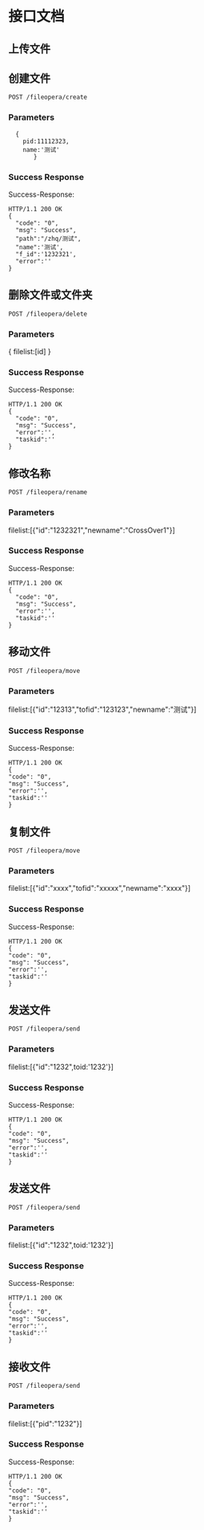 # 接口文档 


## 上传文件

## 创建文件



	POST /fileopera/create


### Parameters
 ```
   {
     pid:11112323,
     name:'测试'
        }
 ```

### Success Response

Success-Response:

```
HTTP/1.1 200 OK
{
  "code": "0",
  "msg": "Success",
  "path":"/zhq/测试",
  "name":'测试',
  "f_id":'1232321',
  "error":''
}
```
## 删除文件或文件夹



	POST /fileopera/delete


### Parameters

{
  filelist:[id]
}
### Success Response

Success-Response:

```
HTTP/1.1 200 OK
{
  "code": "0",
  "msg": "Success",
  "error":'',
  "taskid":''
}
```
## 修改名称



	POST /fileopera/rename


### Parameters

filelist:[{"id":"1232321","newname":"CrossOver1"}]



### Success Response

Success-Response:

```
HTTP/1.1 200 OK
{
  "code": "0",
  "msg": "Success",
  "error":'',
  "taskid":''
}

```
## 移动文件



	POST /fileopera/move


### Parameters

filelist:[{"id":"12313","tofid":"123123","newname":"测试"}]



### Success Response

Success-Response:

```
HTTP/1.1 200 OK
{
"code": "0",
"msg": "Success",
"error":'',
"taskid":''
}

```

## 复制文件



	POST /fileopera/move


### Parameters

filelist:[{"id":"xxxx","tofid":"xxxxx","newname":"xxxx"}]



### Success Response

Success-Response:

```
HTTP/1.1 200 OK
{
"code": "0",
"msg": "Success",
"error":'',
"taskid":''
}

```




## 发送文件



	POST /fileopera/send


### Parameters

filelist:[{"id":"1232",toid:'1232'}]



### Success Response

Success-Response:

```
HTTP/1.1 200 OK
{
"code": "0",
"msg": "Success",
"error":'',
"taskid":''
}

```


## 发送文件



	POST /fileopera/send


### Parameters

filelist:[{"id":"1232",toid:'1232'}]



### Success Response

Success-Response:

```
HTTP/1.1 200 OK
{
"code": "0",
"msg": "Success",
"error":'',
"taskid":''
}

```







## 接收文件



	POST /fileopera/send


### Parameters

filelist:[{"pid":"1232"}]



### Success Response

Success-Response:

```
HTTP/1.1 200 OK
{
"code": "0",
"msg": "Success",
"error":'',
"taskid":''
}

```












